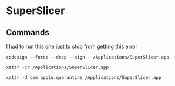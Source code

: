 # SuperSlicer

## Commands

I had to run this one just to stop from getting this error

```
codesign --force --deep --sign - /Applications/SuperSlicer.app
```
```
xattr -cr /Applications/SuperSlicer.app
```
```
xattr -d com.apple.quarantine /Applications/SuperSlicer.app   
```
